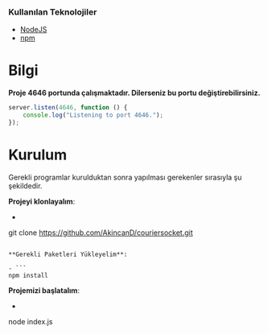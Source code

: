 ### Kullanılan Teknolojiler

- [NodeJS](https://nodejs.org/en/ "NodeJS")
- [npm](https://www.npmjs.com "npm")

# Bilgi
**Proje 4646 portunda çalışmaktadır. Dilerseniz bu portu değiştirebilirsiniz.**

```javascript
server.listen(4646, function () {
    console.log("Listening to port 4646.");
});
```

# Kurulum

Gerekli programlar kurulduktan sonra yapılması gerekenler sırasıyla şu şekildedir.

**Projeyi klonlayalım**:
- ```
git clone https://github.com/AkincanD/couriersocket.git
```

**Gerekli Paketleri Yükleyelim**:

- ```
npm install
```

**Projemizi başlatalım**:
- ```javascript
node index.js
```
